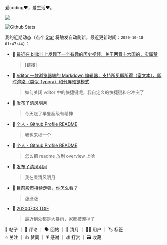 爱coding❤️，爱生活❤️。

<a title="Hits" target="_blank" href="https://github.com/xhaoxiong/88250"><img src="https://hits.b3log.org/xhaoxiong/88250.svg"></a>

![Github Stats](https://github-readme-stats.vercel.app/api?username=xhaoxiong&show_icons=true)

<!--events start -->

我的近期动态（点个 [Star](https://github.com/xhaoxiong/xhaoxiong) 将触发自动刷新，最近更新时间：`2020-10-18 01:47:44`）：

* 📝 [最近在 bilibili 上发现了一个有趣的历史视频，关于两晋十六国的，实属赞](https://ld246.com/article/1596450777603)

  > [链接]
* 💬 [Vditor 一款浏览器端的 Markdown 编辑器，支持所见即所得（富文本）、即时渲染（类似 Typora）和分屏预览模式](https://ld246.com/article/1549638745630/comment/1595512471181#comments)

  > 如何关闭 vditor 中的快捷键呢，我自定义的快捷键和它冲突了
* 🌙 [发布了清风明月](https://ld246.com/member/xhaoxiong/breezemoons/1595296106579)

  > 今天吃了早餐超级有精神
* 💬 [个人 - Github Profile README](https://ld246.com/article/1595075885588/comment/1595295912025#comments)

  > 我也来稿一个
* 💬 [个人 - Github Profile README](https://ld246.com/article/1595075885588/comment/1595293139147#comments)

  > 怎么把 readme 放到 overview 上哈
* 🌙 [发布了清风明月](https://ld246.com/member/xhaoxiong/breezemoons/1595292953511)

  > 我在看清风明月
* 💬 [目前股市持续走强，你怎么看？](https://ld246.com/article/1594688885308/comment/1595291784212#comments)

  > 涨涨涨
* 💬 [20200703 TGIF](https://ld246.com/article/1593706148648/comment/1593761942562#comments)

  > 最近到处都是大暴雨，家都被淹掉了

📝 帖子 ｜ 💬 评论 ｜ 🗣 回帖 ｜ 🌙 清月 ｜ 👨‍💻 用户 ｜ 🏷️ 标签  
⭐️ 关注 ｜ 👍 赞同 ｜ 💗 感谢 ｜ 💰 打赏 ｜ 🗃 收藏

<!--events end -->

